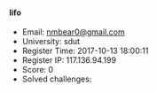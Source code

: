 #### lifo  

* Email: nmbear0@gmail.com  
* University: sdut  
* Register Time: 2017-10-13 18:00:11  
* Register IP: 117.136.94.199  
* Score: 0  
* Solved challenges: 
